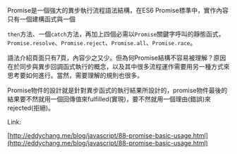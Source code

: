 Promise是一個強大的異步執行流程語法結構，在ES6 Promise標準中，實作內容只有一個建構函式與一個

`then`方法、一個`catch`方法，再加上四個必需以`Promise`關鍵字呼叫的靜態函式，`Promise.resolve`、`Promise.reject`、`Promise.all`、`Promise.race`。

語法介紹頁面只有7頁，內容少之又少。但為何Promise結構不容易被理解？原因在於同步與異步回調函式執行的概念，以及其中很多流程運作需要用另一種方式來思考要如何進行。當然，需要理解的規則也很多。

Promise物件的設計就是針對異步函式的執行結果所設計的，promise物件最後的結果要不然就用一個回傳值來fulfilled\(實現\)，要不然就用一個理由\(錯誤\)來rejected\(拒絕\)。

Link:

[http://eddychang.me/blog/javascript/88-promise-basic-usage.html](http://eddychang.me/blog/javascript/88-promise-basic-usage.html)

